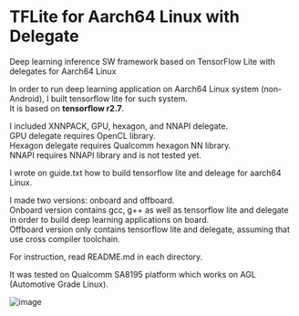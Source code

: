 # TFLite for Aarch64 Linux with Delegate
Deep learning inference SW framework based on TensorFlow Lite with delegates for Aarch64 Linux  

In order to run deep learning application on Aarch64 Linux system (non-Android), I built tensorflow lite for such system.  
It is based on **tensorflow r2.7**.  

I included XNNPACK, GPU, hexagon, and NNAPI delegate.  
GPU delegate requires OpenCL library.  
Hexagon delegate requires Qualcomm hexagon NN library.  
NNAPI requires NNAPI library and is not tested yet.  

I wrote on guide.txt how to build tensorflow lite and deleage for aarch64 Linux. 

I made two versions: onboard and offboard.  
Onboard version contains gcc, g++ as well as tensorflow lite and delegate in order to build deep learning applications on board.  
Offboard version only contains tensorflow lite and delegate, assuming that use cross compiler toolchain.  

For instruction, read README.md in each directory.  

It was tested on Qualcomm SA8195 platform which works on AGL (Automotive Grade Linux).  

![image](https://user-images.githubusercontent.com/28533445/141428765-0113020a-b45f-4076-ba02-c75a23fc48b7.png)
